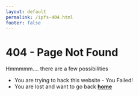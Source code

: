```yaml
---
layout: default
permalink: /ipfs-404.html
footer: false
---
```


# 404 - Page Not Found
Hmmmmm.... there are a few possibilities
* You are trying to hack this website - You Failed!
* You are lost and want to go back [**home**](/)



